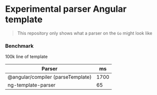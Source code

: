 # Experimental parser Angular template

> This repository only shows what a parser on the `Go` might look like

### Benchmark

100k line of template

| Parser                            | ms   |
| --------------------------------- | ---- |
| @angular/compiler (parseTemplate) | 1700 |
| ng-template-parser                | 65   |
